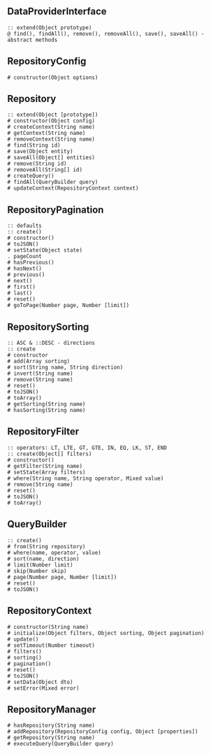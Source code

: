 

## DataProviderInterface

	:: extend(Object prototype)
	@ find(), findAll(), remove(), removeAll(), save(), saveAll() - abstract methods


## RepositoryConfig

	# constructor(Object options)


## Repository

	:: extend(Object [prototype])
	# constructor(Object config)
	# createContext(String name)
	# getContext(String name)
	# removeContext(String name)
	# find(String id)
	# save(Object entity)
	# saveAll(Object[] entities)
	# remove(String id)
	# removeAll(String[] id)
	# createQuery()
	# findAll(QueryBuilder query)
	# updateContext(RepositoryContext context)


## RepositoryPagination

	:: defaults
	:: create()
	# constructor()
	# toJSON()
	# setState(Object state)
	. pageCount
	# hasPrevious()
	# hasNext()
	# previous()
	# next()
	# first()
	# last()
	# reset()
	# goToPage(Number page, Number [limit])


## RepositorySorting

	:: ASC & ::DESC - directions
	:: create
	# constructor
	# add(Array sorting)
	# sort(String name, String direction)
	# invert(String name)
	# remove(String name)
	# reset()
	# toJSON()
	# toArray()
	# getSorting(String name)
	# hasSorting(String name)


## RepositoryFilter

	:: operators: LT, LTE, GT, GTE, IN, EQ, LK, ST, END
	:: create(Object[] filters)
	# constructor()
	# getFilter(String name)
	# setState(Array filters)
	# where(String name, String operator, Mixed value)
	# remove(String name)
	# reset()
	# toJSON()
	# toArray()


## QueryBuilder

	:: create()
	# from(String repository)
	# where(name, operator, value)
	# sort(name, direction)
	# limit(Number limit)
	# skip(Number skip)
	# page(Number page, Number [limit])
	# reset()
	# toJSON()
	


## RepositoryContext

	# constructor(String name)
	# initialize(Object filters, Object sorting, Object pagination)
	# update()
	# setTimeout(Number timeout)
	# filters()
	# sorting()
	# pagination()
	# reset()
	# toJSON()
	# setData(Object dto)
	# setError(Mixed error)


## RepositoryManager

	# hasRepository(String name)
	# addRepository(RepositoryConfig config, Object [properties])
	# getRepository(String name)
	# executeQuery(QueryBuilder query)
